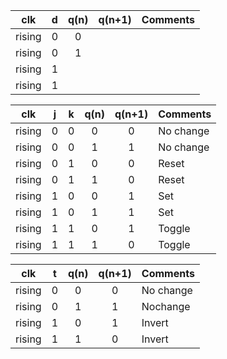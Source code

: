 
 | **clk** | **d** | **q(n)** | **q(n+1)** | **Comments** |
   | :-: | :-: | :-: | :-: | :-- |
   | rising | 0 | 0 |  |  |
   | rising | 0 | 1 |  |  |
   | rising | 1 |  |  |  |
   | rising | 1 |  |  |  |

   | **clk** | **j** | **k** | **q(n)** | **q(n+1)** | **Comments** |
   | :-: | :-: | :-: | :-: | :-: | :-- |
   | rising | 0 | 0 | 0 | 0 | No change |
   | rising | 0 | 0 | 1 | 1 | No change |
   | rising | 0 | 1 | 0 | 0 | Reset |
   | rising | 0 | 1 | 1 | 0 | Reset |
   | rising | 1 | 0 | 0 | 1 | Set |
   | rising | 1 | 0 | 1 | 1 | Set |
   | rising | 1 | 1 | 0 | 1 | Toggle |
   | rising | 1 | 1 | 1 | 0 | Toggle |

   | **clk** | **t** | **q(n)** | **q(n+1)** | **Comments** |
   | :-: | :-: | :-: | :-: | :-- |
   | rising | 0 | 0 | 0 | No change |
   | rising | 0 | 1 | 1 | Nochange |
   | rising | 1 | 0 | 1 | Invert |
   | rising | 1 | 1 | 0 | Invert |
